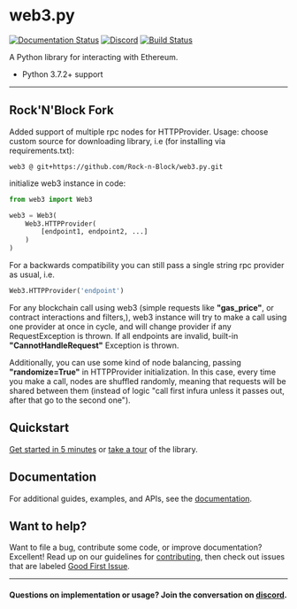# web3.py

[![Documentation Status](https://readthedocs.org/projects/web3py/badge/?version=latest)](https://web3py.readthedocs.io/en/latest/?badge=latest)
[![Discord](https://img.shields.io/discord/809793915578089484?color=blue&label=chat&logo=discord&logoColor=white)](https://discord.gg/GHryRvPB84)
[![Build Status](https://circleci.com/gh/ethereum/web3.py.svg?style=shield)](https://circleci.com/gh/ethereum/web3.py)

A Python library for interacting with Ethereum.

-   Python 3.7.2+ support

---

## Rock'N'Block Fork 
Added support of multiple rpc nodes for HTTPProvider.
Usage:
choose custom source for downloading library, i.e (for installing via requirements.txt):
```
web3 @ git+https://github.com/Rock-n-Block/web3.py.git
```
initialize web3 instance in code:
```python
from web3 import Web3

web3 = Web3(
    Web3.HTTPProvider(
        [endpoint1, endpoint2, ...]
    )
)
```
For a backwards compatibility you can still pass a single string rpc provider as usual, i.e. 
```python
Web3.HTTPProvider('endpoint')
```

For any blockchain call using web3 (simple requests like **"gas_price"**, or contract interactions and filters,), web3 instance will try to make a call using one provider at once in cycle, and will change provider if any RequestException is thrown. If all endpoints are invalid, built-in **"CannotHandleRequest"** Exception is thrown.

Additionally, you can use some kind of node balancing, passing **"randomize=True"** in HTTPProvider initialization. In this case, every time you make a call, nodes are shuffled randomly, meaning that requests will be shared between them (instead of logic "call first infura unless it passes out, after that go to the second one").

## Quickstart

[Get started in 5 minutes](https://web3py.readthedocs.io/en/latest/quickstart.html) or
[take a tour](https://web3py.readthedocs.io/en/latest/overview.html) of the library.

## Documentation

For additional guides, examples, and APIs, see the [documentation](https://web3py.readthedocs.io/en/latest/).

## Want to help?

Want to file a bug, contribute some code, or improve documentation? Excellent! Read up on our
guidelines for [contributing](https://web3py.readthedocs.io/en/latest/contributing.html),
then check out issues that are labeled
[Good First Issue](https://github.com/ethereum/web3.py/issues?q=is%3Aissue+is%3Aopen+label%3A%22Good+First+Issue%22).

---

#### Questions on implementation or usage? Join the conversation on [discord](https://discord.gg/GHryRvPB84).
